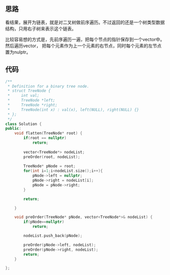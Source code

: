 ## 思路

看结果，展开为链表，就是对二叉树做前序遍历。不过返回的还是一个树类型数据结构，只用右子树来表示这个链表。

比较容易想的方式是，先前序遍历一遍，把每个节点的指针保存到一个vector中。然后遍历vector， 把每个元素作为上一个元素的右节点，同时每个元素的左节点置为nulptr。



## 代码

```c++
/**
 * Definition for a binary tree node.
 * struct TreeNode {
 *     int val;
 *     TreeNode *left;
 *     TreeNode *right;
 *     TreeNode(int x) : val(x), left(NULL), right(NULL) {}
 * };
 */
class Solution {
public:
    void flatten(TreeNode* root) {
        if(root == nullptr)
            return;
        
        vector<TreeNode*> nodeList;
        preOrder(root, nodeList);
        
        TreeNode* pNode = root;
        for(int i=1;i<nodeList.size();i++){
            pNode->left = nullptr;
            pNode->right = nodeList[i];
            pNode = pNode->right;
        }

        return;

    }

    void preOrder(TreeNode* pNode, vector<TreeNode*>& nodeList) {
        if(pNode==nullptr)
            return;

        nodeList.push_back(pNode);

        preOrder(pNode->left, nodeList);
        preOrder(pNode->right, nodeList);
        return;
    }

};
```

